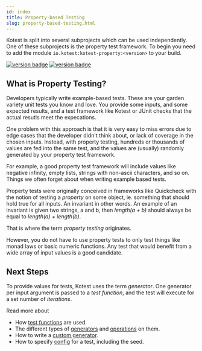 ```yaml
---
id: index
title: Property-based Testing
slug: property-based-testing.html
---
```



Kotest is split into several subprojects which can be used independently. One of these subprojects is the property test framework.
To begin you need to add the module `io.kotest:kotest-property:<version>` to your build.

[![version badge](https://img.shields.io/maven-central/v/io.kotest/kotest-property.svg?label=release)](https://search.maven.org/search?q=kotest)
[![version badge](https://img.shields.io/nexus/s/https/oss.sonatype.org/io.kotest/kotest-framework-engine.svg?label=snapshot)](https://oss.sonatype.org/content/repositories/snapshots/io/kotest)


## What is Property Testing?

Developers typically write example-based tests. These are your garden variety unit tests you know and love.
You provide some inputs, and some expected results, and a test framework like Kotest or JUnit checks that the actual
resutls meet the expecations.

One problem with this approach is that it is very easy to miss errors due to edge cases that the developer didn't think about,
or lack of coverage in the chosen inputs. Instead, with property testing, hundreds or thousands of values are fed into the same test,
and the values are (usually) randomly generated by your property test framework.

For example, a good property test framework will include values like negative infinity, empty lists, strings with non-ascii characters, and so on.
Things we often forget about when writing example based tests.

Property tests were originally conceived in frameworks like Quickcheck with the notion of testing a _property_ on some object,
ie. something that should hold true for all inputs. An invariant in other words.  An example of an invariant is given two strings,
a and b, then _length(a + b)_ should always be equal to _length(a) + length(b)_.

That is where the term _property testing_ originates.

However, you do not have to use property tests to only test things like monad laws or basic numeric functions. Any test that
would benefit from a wide array of input values is a good candidate.

## Next Steps

To provide values for tests, Kotest uses the term _generator_. One generator per input argument is passed to a _test function_,
and the test will execute for a set number of _iterations_.

Read more about

* How [test functions](test_functions.md) are used.
* The different types of [generators](gens.md) and [operations](genops) on them.
* How to write a [custom generator](customgens.md).
* How to specify [config](config.md) for a test, including the seed.
